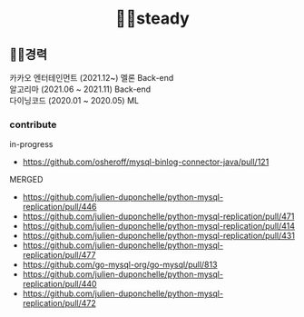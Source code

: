 
<div align=center>
  
# 🏃‍♂️steady
</div>

## 🧑‍🔧경력
카카오 엔터테인먼트 (2021.12~) 
멜론 Back-end
<br>
알고리마 (2021.06 ~ 2021.11) Back-end
<br>
다이닝코드 (2020.01 ~ 2020.05) ML


### contribute 
in-progress
- https://github.com/osheroff/mysql-binlog-connector-java/pull/121

MERGED
- https://github.com/julien-duponchelle/python-mysql-replication/pull/446
- https://github.com/julien-duponchelle/python-mysql-replication/pull/471
- https://github.com/julien-duponchelle/python-mysql-replication/pull/414
- https://github.com/julien-duponchelle/python-mysql-replication/pull/431
- https://github.com/julien-duponchelle/python-mysql-replication/pull/477
- https://github.com/go-mysql-org/go-mysql/pull/813
- https://github.com/julien-duponchelle/python-mysql-replication/pull/440
- https://github.com/julien-duponchelle/python-mysql-replication/pull/472
